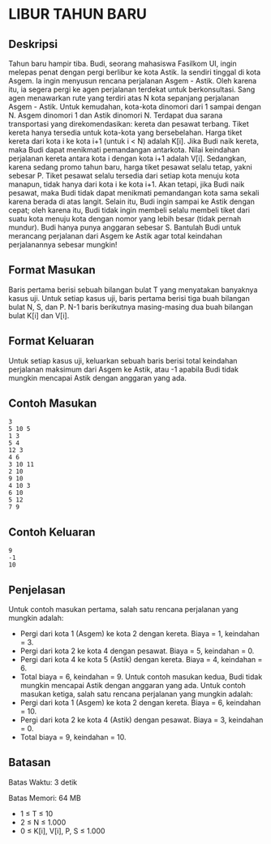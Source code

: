 # LIBUR TAHUN BARU

## Deskripsi
Tahun baru hampir tiba. Budi, seorang mahasiswa Fasilkom UI, ingin melepas penat dengan
pergi berlibur ke kota Astik. Ia sendiri tinggal di kota Asgem. Ia ingin menyusun rencana
perjalanan Asgem - Astik. Oleh karena itu, ia segera pergi ke agen perjalanan terdekat untuk
berkonsultasi.
Sang agen menawarkan rute yang terdiri atas N kota sepanjang perjalanan Asgem - Astik.
Untuk kemudahan, kota-kota dinomori dari 1 sampai dengan N. Asgem dinomori 1 dan Astik
dinomori N. Terdapat dua sarana transportasi yang direkomendasikan: kereta dan pesawat
terbang.
Tiket kereta hanya tersedia untuk kota-kota yang bersebelahan. Harga tiket kereta dari kota i
ke kota i+1 (untuk i < N) adalah K[i]. Jika Budi naik kereta, maka Budi dapat menikmati
pemandangan antarkota. Nilai keindahan perjalanan kereta antara kota i dengan kota i+1
adalah V[i]. Sedangkan, karena sedang promo tahun baru, harga tiket pesawat selalu tetap,
yakni sebesar P. Tiket pesawat selalu tersedia dari setiap kota menuju kota manapun, tidak
hanya dari kota i ke kota i+1. Akan tetapi, jika Budi naik pesawat, maka Budi tidak dapat
menikmati pemandangan kota sama sekali karena berada di atas langit.
Selain itu, Budi ingin sampai ke Astik dengan cepat; oleh karena itu, Budi tidak ingin
membeli selalu membeli tiket dari suatu kota menuju kota dengan nomor yang lebih besar
(tidak pernah mundur).
Budi hanya punya anggaran sebesar S. Bantulah Budi untuk merancang perjalanan dari
Asgem ke Astik agar total keindahan perjalanannya sebesar mungkin!

## Format Masukan
Baris pertama berisi sebuah bilangan bulat T yang menyatakan banyaknya kasus uji.
Untuk setiap kasus uji, baris pertama berisi tiga buah bilangan bulat N, S, dan P. N-1 baris
berikutnya masing-masing dua buah bilangan bulat K[i] dan V[i].

## Format Keluaran
Untuk setiap kasus uji, keluarkan sebuah baris berisi total keindahan perjalanan maksimum
dari Asgem ke Astik, atau -1 apabila Budi tidak mungkin mencapai Astik dengan anggaran
yang ada.

## Contoh Masukan

    3
    5 10 5
    1 3
    5 4
    12 3
    4 6
    3 10 11
    2 10
    9 10
    4 10 3
    6 10
    5 12
    7 9

## Contoh Keluaran
    
    9
    -1
    10

## Penjelasan
Untuk contoh masukan pertama, salah satu rencana perjalanan yang mungkin adalah:
- Pergi dari kota 1 (Asgem) ke kota 2 dengan kereta. Biaya = 1, keindahan = 3.
- Pergi dari kota 2 ke kota 4 dengan pesawat. Biaya = 5, keindahan = 0.
- Pergi dari kota 4 ke kota 5 (Astik) dengan kereta. Biaya = 4, keindahan = 6.
- Total biaya = 6, keindahan = 9.
Untuk contoh masukan kedua, Budi tidak mungkin mencapai Astik dengan anggaran yang
ada.
Untuk contoh masukan ketiga, salah satu rencana perjalanan yang mungkin adalah:
- Pergi dari kota 1 (Asgem) ke kota 2 dengan kereta. Biaya = 6, keindahan = 10.
- Pergi dari kota 2 ke kota 4 (Astik) dengan pesawat. Biaya = 3, keindahan = 0.
- Total biaya = 9, keindahan = 10.

## Batasan
Batas Waktu: 3 detik

Batas Memori: 64 MB

- 1 ≤ T ≤ 10
- 2 ≤ N ≤ 1.000
- 0 ≤ K[i], V[i], P, S ≤ 1.000
